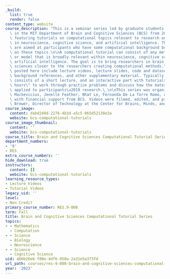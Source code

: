 ```yaml
---
_build:
  list: true
  render: false
content_type: website
course_description: "This is a seminar series led by graduate students and postdocs\
  \ in the MIT Department of Brain and Cognitive Sciences (BCS) from 2015 to the present,\
  \ featuring tutorials on computational topics relevant to research on intelligence\
  \ in neuroscience, cognitive science, and artificial intelligence. These tutorials\
  \ are aimed at participants who have some computational background but are not experts\
  \ on these topics.\n\nA computational tutorial can consist of any method, tool,\
  \ or model that is broadly relevant within neuroscience, cognitive science, and\
  \ artificial intelligence. The goal is to bring researchers in brain and cognitive\
  \ sciences closer to the researchers creating computational methods.\_\n\nResources\
  \ posted here include lecture videos, lecture slides, code and datasets for exercises,\
  \ background references, and other supplementary material. Typically, each tutorial\
  \ consists of a short lecture, and an interactive part with tutorials or \"office\
  \ hours\" to work through practice problems and discuss how the material may be\
  \ applied to participants\u2019 research.\_\n\nThis series was organized by Emily\
  \ Mackevicius, Jenelle Feather, Nhat Le, Fernanda De La Torre Romo, and Greta Tuckute,\
  \ with financial support from BCS. Videos were filmed, edited, and produced by Kris\
  \ Brewer, Director of Technology at the Center for Brains, Minds, and Machines (CBMM)."
course_image:
  content: dabd249d-2276-4b3d-a5c5-065d52138e3a
  website: bcs-computational-tutorials
course_image_thumbnail:
  content: ''
  website: bcs-computational-tutorials
course_title: Brain and Cognitive Sciences Computational Tutorial Series
department_numbers:
- '9'
- RES
extra_course_numbers: ''
hide_download: true
instructors:
  content: []
  website: bcs-computational-tutorials
learning_resource_types:
- Lecture Videos
- Tutorial Videos
legacy_uid: ''
level:
- Non Credit
primary_course_number: RES.9-008
term: Fall
title: Brain and Cognitive Sciences Computational Tutorial Series
topics:
- - Mathematics
  - Computation
- - Science
  - Biology
  - Neuroscience
- - Science
  - Cognitive Science
uid: 466b26e6-f00e-4df6-950a-2a31e5a373fd
url_path: courses/res-9-008-brain-and-cognitive-sciences-computational-tutorials
year: '2023'
---
```

